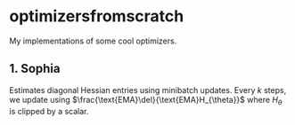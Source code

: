 # optimizersfromscratch

My implementations of some cool optimizers. 

## 1. Sophia
Estimates diagonal Hessian entries using minibatch updates. Every $k$ steps, we update using $\frac{\text{EMA}\del}{\text{EMA}H_{\theta}}$ where $H_{\theta}$ is clipped by a scalar.
